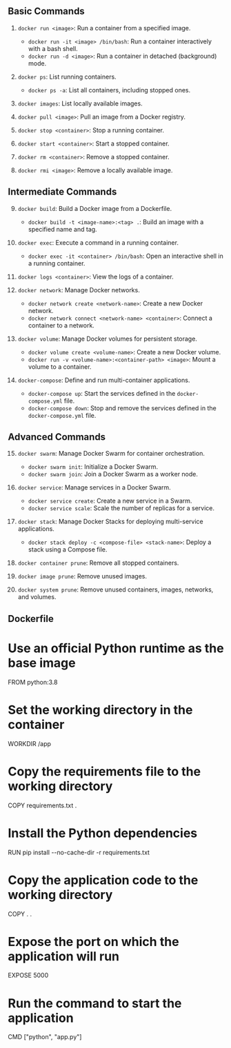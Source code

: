 ## Basic Commands

1. `docker run <image>`: Run a container from a specified image.
   - `docker run -it <image> /bin/bash`: Run a container interactively with a bash shell.
   - `docker run -d <image>`: Run a container in detached (background) mode.

2. `docker ps`: List running containers.
   - `docker ps -a`: List all containers, including stopped ones.

3. `docker images`: List locally available images.

4. `docker pull <image>`: Pull an image from a Docker registry.

5. `docker stop <container>`: Stop a running container.

6. `docker start <container>`: Start a stopped container.

7. `docker rm <container>`: Remove a stopped container.

8. `docker rmi <image>`: Remove a locally available image.

## Intermediate Commands

9. `docker build`: Build a Docker image from a Dockerfile.
   - `docker build -t <image-name>:<tag> .`: Build an image with a specified name and tag.

10. `docker exec`: Execute a command in a running container.
    - `docker exec -it <container> /bin/bash`: Open an interactive shell in a running container.

11. `docker logs <container>`: View the logs of a container.

12. `docker network`: Manage Docker networks.
    - `docker network create <network-name>`: Create a new Docker network.
    - `docker network connect <network-name> <container>`: Connect a container to a network.

13. `docker volume`: Manage Docker volumes for persistent storage.
    - `docker volume create <volume-name>`: Create a new Docker volume.
    - `docker run -v <volume-name>:<container-path> <image>`: Mount a volume to a container.

14. `docker-compose`: Define and run multi-container applications.
    - `docker-compose up`: Start the services defined in the `docker-compose.yml` file.
    - `docker-compose down`: Stop and remove the services defined in the `docker-compose.yml` file.

## Advanced Commands

15. `docker swarm`: Manage Docker Swarm for container orchestration.
    - `docker swarm init`: Initialize a Docker Swarm.
    - `docker swarm join`: Join a Docker Swarm as a worker node.

16. `docker service`: Manage services in a Docker Swarm.
    - `docker service create`: Create a new service in a Swarm.
    - `docker service scale`: Scale the number of replicas for a service.

17. `docker stack`: Manage Docker Stacks for deploying multi-service applications.
    - `docker stack deploy -c <compose-file> <stack-name>`: Deploy a stack using a Compose file.

18. `docker container prune`: Remove all stopped containers.

19. `docker image prune`: Remove unused images.

20. `docker system prune`: Remove unused containers, images, networks, and volumes.

## Dockerfile

# Use an official Python runtime as the base image
FROM python:3.8

# Set the working directory in the container
WORKDIR /app

# Copy the requirements file to the working directory
COPY requirements.txt .

# Install the Python dependencies
RUN pip install --no-cache-dir -r requirements.txt

# Copy the application code to the working directory
COPY . .

# Expose the port on which the application will run
EXPOSE 5000

# Run the command to start the application
CMD ["python", "app.py"]